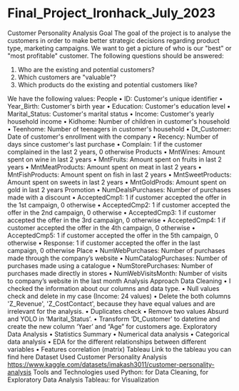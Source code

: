 # Final_Project_Ironhack_July_2023

Customer Personality Analysis
Goal
The goal of the project is to analyse the customers in order to make better strategic decisions regarding product type, marketing campaigns. We want to get a picture of who is our "best" or "most profitable" customer. 
The following questions should be answered:
1. Who are the existing and potential customers?
2. Which customers are "valuable"?
3. Which products do the existing and potential customers like?

We have the following values:
People
•	ID: Customer's unique identifier
•	Year_Birth: Customer's birth year
•	Education: Customer's education level
•	Marital_Status: Customer's marital status
•	Income: Customer's yearly household income
•	Kidhome: Number of children in customer's household
•	Teenhome: Number of teenagers in customer's household
•	Dt_Customer: Date of customer's enrollment with the company
•	Recency: Number of days since customer's last purchase
•	Complain: 1 if the customer complained in the last 2 years, 0 otherwise
Products
•	MntWines: Amount spent on wine in last 2 years
•	MntFruits: Amount spent on fruits in last 2 years
•	MntMeatProducts: Amount spent on meat in last 2 years
•	MntFishProducts: Amount spent on fish in last 2 years
•	MntSweetProducts: Amount spent on sweets in last 2 years
•	MntGoldProds: Amount spent on gold in last 2 years
Promotion
•	NumDealsPurchases: Number of purchases made with a discount
•	AcceptedCmp1: 1 if customer accepted the offer in the 1st campaign, 0 otherwise
•	AcceptedCmp2: 1 if customer accepted the offer in the 2nd campaign, 0 otherwise
•	AcceptedCmp3: 1 if customer accepted the offer in the 3rd campaign, 0 otherwise
•	AcceptedCmp4: 1 if customer accepted the offer in the 4th campaign, 0 otherwise
•	AcceptedCmp5: 1 if customer accepted the offer in the 5th campaign, 0 otherwise
•	Response: 1 if customer accepted the offer in the last campaign, 0 otherwise
Place
•	NumWebPurchases: Number of purchases made through the company’s website
•	NumCatalogPurchases: Number of purchases made using a catalogue
•	NumStorePurchases: Number of purchases made directly in stores
•	NumWebVisitsMonth: Number of visits to company’s website in the last month
Analysis Approach
Data Cleaning
•	I checked the information about our columns and data type.
•	Null values check and delete in my case (Income: 24 values)
•	Delete the both columns 'Z_Revenue', 'Z_CostContact', because they have equal values and are irrelevant for the analysis.
•	Duplicates check
•	Remove two values Absurd and YOLO in ‘Marital_Status’.
•	Transform ‘Dt_Customer’ to datetime and create the new column ‘Yaer’ and “Age” for customers age. 
Exploratory Data Analysis
•	Statistics Summary
•	Numerical data analysis
•	Categorical data analysis
•	EDA for the different relationships between different variables
•	Features correlation (matrix)
Tableau
Link to the tableau you can find here
Dataset Used
Customer Personality Analysis
https://www.kaggle.com/datasets/imakash3011/customer-personality-analysis
Tools and Technologies used
Python: for Data Cleaning, for Exploratory Data Analysis
Tableau: for Visualization


